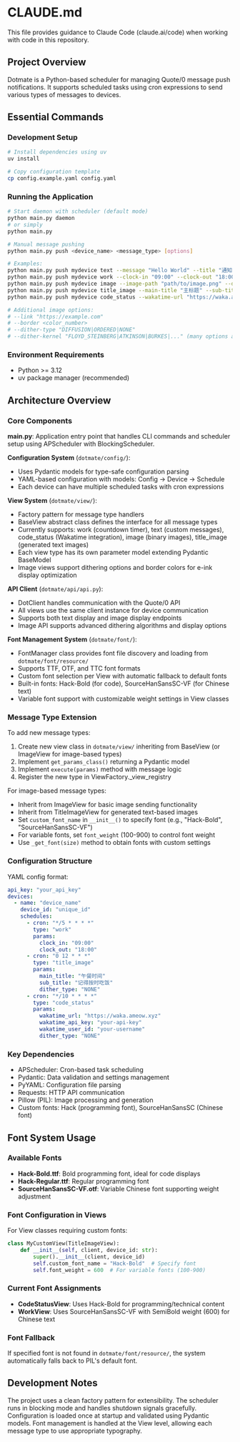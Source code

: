 # CLAUDE.md

This file provides guidance to Claude Code (claude.ai/code) when working with code in this repository.

## Project Overview

Dotmate is a Python-based scheduler for managing Quote/0 message push notifications. It supports scheduled tasks using cron expressions to send various types of messages to devices.

## Essential Commands

### Development Setup
```bash
# Install dependencies using uv
uv install

# Copy configuration template
cp config.example.yaml config.yaml
```

### Running the Application
```bash
# Start daemon with scheduler (default mode)
python main.py daemon
# or simply
python main.py

# Manual message pushing
python main.py push <device_name> <message_type> [options]

# Examples:
python main.py push mydevice text --message "Hello World" --title "通知"
python main.py push mydevice work --clock-in "09:00" --clock-out "18:00"
python main.py push mydevice image --image-path "path/to/image.png" --dither-type "DIFFUSION"
python main.py push mydevice title_image --main-title "主标题" --sub-title "副标题" --border 1
python main.py push mydevice code_status --wakatime-url "https://waka.ameow.xyz" --wakatime-api-key "your-key" --wakatime-user-id "username"

# Additional image options:
# --link "https://example.com"
# --border <color_number>
# --dither-type "DIFFUSION|ORDERED|NONE"
# --dither-kernel "FLOYD_STEINBERG|ATKINSON|BURKES|..." (many options available)
```

### Environment Requirements
- Python >= 3.12
- uv package manager (recommended)

## Architecture Overview

### Core Components

**main.py**: Application entry point that handles CLI commands and scheduler setup using APScheduler with BlockingScheduler.

**Configuration System** (`dotmate/config/`):
- Uses Pydantic models for type-safe configuration parsing
- YAML-based configuration with models: Config -> Device -> Schedule
- Each device can have multiple scheduled tasks with cron expressions

**View System** (`dotmate/view/`):
- Factory pattern for message type handlers
- BaseView abstract class defines the interface for all message types
- Currently supports: work (countdown timer), text (custom messages), code_status (Wakatime integration), image (binary images), title_image (generated text images)
- Each view type has its own parameter model extending Pydantic BaseModel
- Image views support dithering options and border colors for e-ink display optimization

**API Client** (`dotmate/api/api.py`):
- DotClient handles communication with the Quote/0 API
- All views use the same client instance for device communication
- Supports both text display and image display endpoints
- Image API supports advanced dithering algorithms and display options

**Font Management System** (`dotmate/font/`):
- FontManager class provides font file discovery and loading from `dotmate/font/resource/`
- Supports TTF, OTF, and TTC font formats
- Custom font selection per View with automatic fallback to default fonts
- Built-in fonts: Hack-Bold (for code), SourceHanSansSC-VF (for Chinese text)
- Variable font support with customizable weight settings in View classes

### Message Type Extension

To add new message types:
1. Create new view class in `dotmate/view/` inheriting from BaseView (or ImageView for image-based types)
2. Implement `get_params_class()` returning a Pydantic model
3. Implement `execute(params)` method with message logic
4. Register the new type in ViewFactory._view_registry

For image-based message types:
- Inherit from ImageView for basic image sending functionality
- Inherit from TitleImageView for generated text-based images
- Set `custom_font_name` in `__init__()` to specify font (e.g., "Hack-Bold", "SourceHanSansSC-VF")
- For variable fonts, set `font_weight` (100-900) to control font weight
- Use `_get_font(size)` method to obtain fonts with custom settings

### Configuration Structure

YAML config format:
```yaml
api_key: "your_api_key"
devices:
  - name: "device_name"
    device_id: "unique_id"
    schedules:
      - cron: "*/5 * * * *"
        type: "work"
        params:
          clock_in: "09:00"
          clock_out: "18:00"
      - cron: "0 12 * * *"
        type: "title_image"
        params:
          main_title: "午餐时间"
          sub_title: "记得按时吃饭"
          dither_type: "NONE"
      - cron: "*/10 * * * *"
        type: "code_status"
        params:
          wakatime_url: "https://waka.ameow.xyz"
          wakatime_api_key: "your-api-key"
          wakatime_user_id: "your-username"
          dither_type: "NONE"
```

### Key Dependencies
- APScheduler: Cron-based task scheduling
- Pydantic: Data validation and settings management
- PyYAML: Configuration file parsing
- Requests: HTTP API communication
- Pillow (PIL): Image processing and generation
- Custom fonts: Hack (programming font), SourceHanSansSC (Chinese font)

## Font System Usage

### Available Fonts
- **Hack-Bold.ttf**: Bold programming font, ideal for code displays
- **Hack-Regular.ttf**: Regular programming font
- **SourceHanSansSC-VF.otf**: Variable Chinese font supporting weight adjustment

### Font Configuration in Views

For View classes requiring custom fonts:

```python
class MyCustomView(TitleImageView):
    def __init__(self, client, device_id: str):
        super().__init__(client, device_id)
        self.custom_font_name = "Hack-Bold"  # Specify font
        self.font_weight = 600  # For variable fonts (100-900)
```

### Current Font Assignments
- **CodeStatusView**: Uses Hack-Bold for programming/technical content
- **WorkView**: Uses SourceHanSansSC-VF with SemiBold weight (600) for Chinese text

### Font Fallback
If specified font is not found in `dotmate/font/resource/`, the system automatically falls back to PIL's default font.

## Development Notes

The project uses a clean factory pattern for extensibility. The scheduler runs in blocking mode and handles shutdown signals gracefully. Configuration is loaded once at startup and validated using Pydantic models. Font management is handled at the View level, allowing each message type to use appropriate typography.
